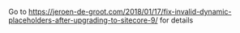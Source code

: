 Go to https://jeroen-de-groot.com/2018/01/17/fix-invalid-dynamic-placeholders-after-upgrading-to-sitecore-9/ for details

